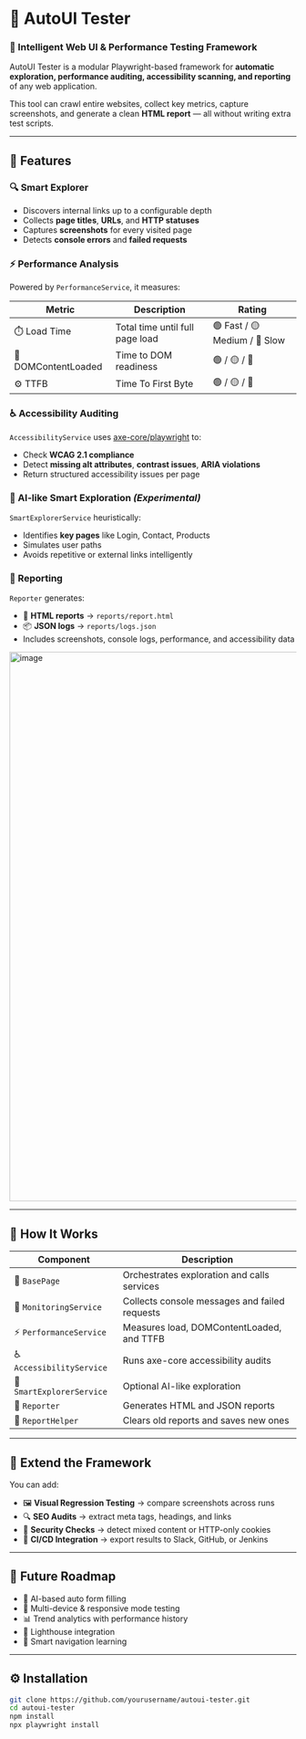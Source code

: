 # 🤖 AutoUI Tester

### 🧠 Intelligent Web UI & Performance Testing Framework

AutoUI Tester is a modular Playwright-based framework for **automatic exploration, performance auditing, accessibility scanning, and reporting** of any web application.

This tool can crawl entire websites, collect key metrics, capture screenshots, and generate a clean **HTML report** — all without writing extra test scripts.

---

## 🚀 Features

### 🔍 Smart Explorer

- Discovers internal links up to a configurable depth
- Collects **page titles**, **URLs**, and **HTTP statuses**
- Captures **screenshots** for every visited page
- Detects **console errors** and **failed requests**

### ⚡ Performance Analysis

Powered by `PerformanceService`, it measures:

| Metric              | Description                     | Rating                        |
| ------------------- | ------------------------------- | ----------------------------- |
| ⏱️ Load Time        | Total time until full page load | 🟢 Fast / 🟡 Medium / 🔴 Slow |
| 🧩 DOMContentLoaded | Time to DOM readiness           | 🟢 / 🟡 / 🔴                  |
| ⚙️ TTFB             | Time To First Byte              | 🟢 / 🟡 / 🔴                  |

### ♿ Accessibility Auditing

`AccessibilityService` uses [axe-core/playwright](https://github.com/dequelabs/axe-core-npm) to:

- Check **WCAG 2.1 compliance**
- Detect **missing alt attributes**, **contrast issues**, **ARIA violations**
- Return structured accessibility issues per page

### 🧠 AI-like Smart Exploration _(Experimental)_

`SmartExplorerService` heuristically:

- Identifies **key pages** like Login, Contact, Products
- Simulates user paths
- Avoids repetitive or external links intelligently

### 🧾 Reporting

`Reporter` generates:

- 📄 **HTML reports** → `reports/report.html`
- 📦 **JSON logs** → `reports/logs.json`
- Includes screenshots, console logs, performance, and accessibility data
<img width="1899" height="963" alt="image" src="https://github.com/user-attachments/assets/6fee0219-6972-4e29-9d4b-9e9078c49c9e" />

---

## 🧩 How It Works

| Component                 | Description                                   |
| ------------------------- | --------------------------------------------- |
| 🧭 `BasePage`             | Orchestrates exploration and calls services   |
| 🔎 `MonitoringService`    | Collects console messages and failed requests |
| ⚡ `PerformanceService`   | Measures load, DOMContentLoaded, and TTFB     |
| ♿ `AccessibilityService` | Runs axe-core accessibility audits            |
| 🧠 `SmartExplorerService` | Optional AI-like exploration                  |
| 🧾 `Reporter`             | Generates HTML and JSON reports               |
| 🧹 `ReportHelper`         | Clears old reports and saves new ones         |

---

## 🧱 Extend the Framework

You can add:

- 🖼️ **Visual Regression Testing** → compare screenshots across runs
- 🔍 **SEO Audits** → extract meta tags, headings, and links
- 🔐 **Security Checks** → detect mixed content or HTTP-only cookies
- 🔄 **CI/CD Integration** → export results to Slack, GitHub, or Jenkins

---

## 🧠 Future Roadmap

- 🤖 AI-based auto form filling
- 📱 Multi-device & responsive mode testing
- 📊 Trend analytics with performance history
- 🚦 Lighthouse integration
- 🧭 Smart navigation learning

---

## ⚙️ Installation

```bash
git clone https://github.com/yourusername/autoui-tester.git
cd autoui-tester
npm install
npx playwright install
```
